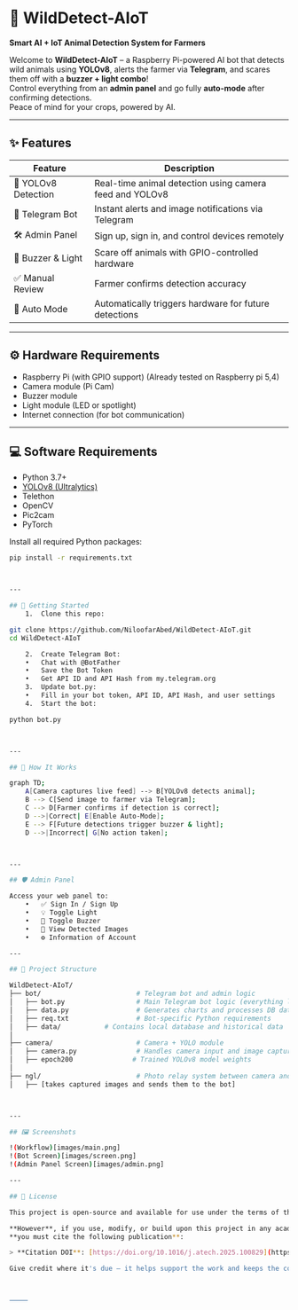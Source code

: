 # 🐾 WildDetect-AIoT  
**Smart AI + IoT Animal Detection System for Farmers**

Welcome to **WildDetect-AIoT** – a Raspberry Pi-powered AI bot that detects wild animals using **YOLOv8**, alerts the farmer via **Telegram**, and scares them off with a **buzzer + light combo**!  
Control everything from an **admin panel** and go fully **auto-mode** after confirming detections.  
Peace of mind for your crops, powered by AI.

---

## ✨ Features

| Feature | Description |
|--------|-------------|
| 🧠 YOLOv8 Detection | Real-time animal detection using camera feed and YOLOv8 |
| 📲 Telegram Bot | Instant alerts and image notifications via Telegram |
| 🛠️ Admin Panel | Sign up, sign in, and control devices remotely |
| 🔔 Buzzer & Light | Scare off animals with GPIO-controlled hardware |
| ✅ Manual Review | Farmer confirms detection accuracy |
| 🤖 Auto Mode | Automatically triggers hardware for future detections |

---

## ⚙️ Hardware Requirements

- Raspberry Pi (with GPIO support) (Already tested on Raspberry pi 5,4)
- Camera module (Pi Cam)
- Buzzer module
- Light module (LED or spotlight)
- Internet connection (for bot communication)

---

## 💻 Software Requirements

- Python 3.7+
- [YOLOv8 (Ultralytics)](https://github.com/ultralytics/ultralytics)
- Telethon
- OpenCV
- Pic2cam
- PyTorch

Install all required Python packages:

```bash
pip install -r requirements.txt



---

## 🚀 Getting Started
	1.	Clone this repo:

git clone https://github.com/NiloofarAbed/WildDetect-AIoT.git
cd WildDetect-AIoT

	2.	Create Telegram Bot:
	•	Chat with @BotFather
	•	Save the Bot Token
	•	Get API ID and API Hash from my.telegram.org
	3.	Update bot.py:
	•	Fill in your bot token, API ID, API Hash, and user settings
	4.	Start the bot:

python bot.py



---

## 🧪 How It Works

graph TD;
    A[Camera captures live feed] --> B[YOLOv8 detects animal];
    B --> C[Send image to farmer via Telegram];
    C --> D[Farmer confirms if detection is correct];
    D -->|Correct| E[Enable Auto-Mode];
    E --> F[Future detections trigger buzzer & light];
    D -->|Incorrect| G[No action taken];



---

## 🛡 Admin Panel

Access your web panel to:
	•	✅ Sign In / Sign Up
	•	💡 Toggle Light
	•	🔔 Toggle Buzzer
	•	📸 View Detected Images
	•	⚙️ Information of Account

---

## 📁 Project Structure

WildDetect-AIoT/
├── bot/                        # Telegram bot and admin logic
│   ├── bot.py                  # Main Telegram bot logic (everything lives here!)
│   ├── data.py                 # Generates charts and processes DB data
│   ├── req.txt                 # Bot-specific Python requirements
│   ├── data/           # Contains local database and historical data
│
├── camera/                     # Camera + YOLO module
│   ├── camera.py               # Handles camera input and image capture
│   ├── epoch200               # Trained YOLOv8 model weights
│
├── ngl/                        # Photo relay system between camera and bot
│   ├── [takes captured images and sends them to the bot]



---

## 🖼️ Screenshots

!(Workflow)[images/main.png]
!(Bot Screen)[images/screen.png]
!(Admin Panel Screen)[images/admin.png]

---

## 📝 License

This project is open-source and available for use under the terms of the MIT License.

**However**, if you use, modify, or build upon this project in any academic, research, or commercial setting,  
**you must cite the following publication**:

> **Citation DOI**: [https://doi.org/10.1016/j.atech.2025.100829](https://doi.org/10.1016/j.atech.2025.100829)

Give credit where it's due — it helps support the work and keeps the community strong!



⸻